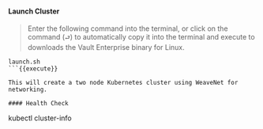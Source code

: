 
#### Launch Cluster

> Enter the following command into the terminal, or click on the command (`⮐`) to automatically copy it into the terminal and execute to downloads the Vault Enterprise binary for Linux.

```
launch.sh
```{{execute}}

This will create a two node Kubernetes cluster using WeaveNet for networking.

#### Health Check

```
kubectl cluster-info
```{{execute}}
